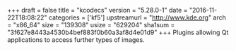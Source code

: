 +++
draft = false
title = "kcodecs"
version = "5.28.0-1"
date = "2016-11-22T18:08:22"
categories = ['kf5']
upstreamurl = "http://www.kde.org"
arch = "x86_64"
size = "139308"
usize = "629204"
sha1sum = "3f627e8443a4530b4bef883f0b60a3af8d4e01d9"
+++
Plugins allowing Qt applications to access further types of images.